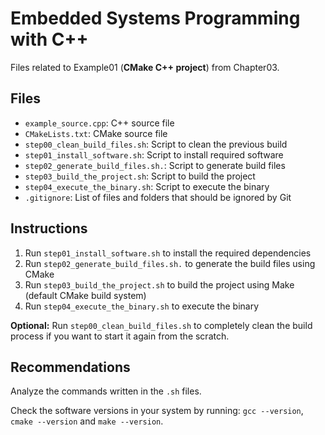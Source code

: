 # Embedded Systems Programming with C++

Files related to Example01 (**CMake C++ project**) from Chapter03.

## Files

* `example_source.cpp`: C++ source file
* `CMakeLists.txt`: CMake source file
* `step00_clean_build_files.sh`: Script to clean the previous build
* `step01_install_software.sh`: Script to install required software
* `step02_generate_build_files.sh.`: Script to generate build files
* `step03_build_the_project.sh`: Script to build the project
* `step04_execute_the_binary.sh`: Script to execute the binary
* `.gitignore`: List of files and folders that should be ignored by Git

## Instructions

1. Run `step01_install_software.sh` to install the required dependencies
2. Run `step02_generate_build_files.sh.` to generate the build files using CMake
3. Run `step03_build_the_project.sh` to build the project using Make (default CMake build system)
4. Run `step04_execute_the_binary.sh` to execute the binary

**Optional:** Run `step00_clean_build_files.sh` to completely clean the build process if you want to start it again from the scratch.

## Recommendations

Analyze the commands written in the `.sh` files.

Check the software versions in your system by running: `gcc --version`, `cmake --version` and `make --version`.
